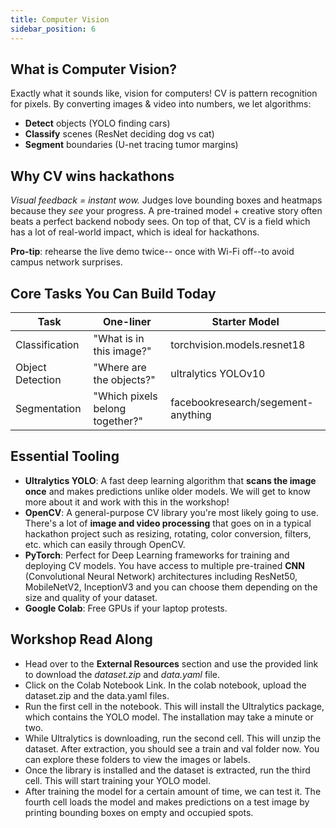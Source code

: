 ```yaml
---
title: Computer Vision
sidebar_position: 6
---
```


## What is Computer Vision?

Exactly what it sounds like, vision for computers! CV is pattern recognition for pixels. By converting images & video into numbers, we let algorithms:
* **Detect** objects (YOLO finding cars)
* **Classify** scenes (ResNet deciding dog vs cat)
* **Segment** boundaries (U-net tracing tumor margins)

## Why CV wins hackathons

*Visual feedback = instant wow.* Judges love bounding boxes and heatmaps because they *see* your progress. A pre-trained model + creative story often beats a perfect backend nobody sees. On top of that, CV is a field which has a lot of real-world impact, which is ideal for hackathons.

**Pro-tip**: rehearse the live demo twice-- once with Wi-Fi off--to avoid campus network surprises. 

## Core Tasks You Can Build Today

| Task       | One-liner           | Starter Model  |
| ---------- | ------------------- | -------------- |
| Classification | "What is in this image?" | torchvision.models.resnet18|
| Object Detection | "Where are the objects?" | ultralytics YOLOv10 |
| Segmentation | "Which pixels belong together?" | facebookresearch/segement-anything | 


## Essential Tooling

* **Ultralytics YOLO**: A fast deep learning algorithm that **scans the image once** and makes predictions unlike older models. We will get to know more about it and work with this in the workshop!
* **OpenCV**: A general-purpose CV library you're most likely going to use. There's a lot of **image and video processing** that goes on in a typical hackathon project such as resizing, rotating, color conversion, filters, etc. which can easily through OpenCV. 
* **PyTorch**: Perfect for Deep Learning frameworks for training and deploying CV models. You have access to multiple pre-trained **CNN** (Convolutional Neural Network) architectures including ResNet50, MobileNetV2, InceptionV3 and you can choose them depending on the size and quality of your dataset.
* **Google Colab**: Free GPUs if your laptop protests.

## Workshop Read Along

* Head over to the **External Resources** section and use the provided link to download the *dataset.zip* and *data.yaml* file. 
* Click on the Colab Notebook Link. In the colab notebook, upload the dataset.zip and the data.yaml files.
* Run the first cell in the notebook. This will install the Ultralytics package, which contains the YOLO model. The installation may take a minute or two.
* While Ultralytics is downloading, run the second cell. This will unzip the dataset. After extraction, you should see a train and val folder now. You can explore these folders to view the images or labels.
* Once the library is installed and the dataset is extracted, run the third cell. This will start training your YOLO model.
* After training the model for a certain amount of time, we can test it. The fourth cell loads the model and makes predictions on a test image by printing bounding boxes on empty and occupied spots.